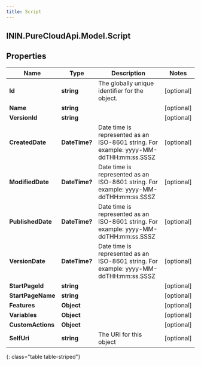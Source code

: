 ```yaml
---
title: Script
---
```

## ININ.PureCloudApi.Model.Script

## Properties

|Name | Type | Description | Notes|
|------------ | ------------- | ------------- | -------------|
| **Id** | **string** | The globally unique identifier for the object. | [optional] |
| **Name** | **string** |  | [optional] |
| **VersionId** | **string** |  | [optional] |
| **CreatedDate** | **DateTime?** | Date time is represented as an ISO-8601 string. For example: yyyy-MM-ddTHH:mm:ss.SSSZ | [optional] |
| **ModifiedDate** | **DateTime?** | Date time is represented as an ISO-8601 string. For example: yyyy-MM-ddTHH:mm:ss.SSSZ | [optional] |
| **PublishedDate** | **DateTime?** | Date time is represented as an ISO-8601 string. For example: yyyy-MM-ddTHH:mm:ss.SSSZ | [optional] |
| **VersionDate** | **DateTime?** | Date time is represented as an ISO-8601 string. For example: yyyy-MM-ddTHH:mm:ss.SSSZ | [optional] |
| **StartPageId** | **string** |  | [optional] |
| **StartPageName** | **string** |  | [optional] |
| **Features** | **Object** |  | [optional] |
| **Variables** | **Object** |  | [optional] |
| **CustomActions** | **Object** |  | [optional] |
| **SelfUri** | **string** | The URI for this object | [optional] |
{: class="table table-striped"}


